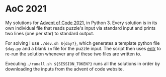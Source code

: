 AoC 2021
========

My solutions for [Advent of Code 2021](https://adventofcode.com/2021), in
Python 3. Every solution is in its own individual file that reads puzzle's input
via standard input and prints two lines (one per star) to standard output.

For solving I use `./dev.sh ${day?}`, which generates a template python file
`$day.py` and a blank `in` file for the puzzle input. The script then uses
[entr](https://eradman.com/entrproject/) to re-run the solution whenever any of
these two files are written to.

Executing `./runall.sh ${SESSION_TOKEN?}` runs all the solutions in order by
downloading the inputs from the advent of code website.
